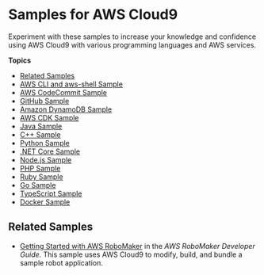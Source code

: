 # Samples for AWS Cloud9<a name="samples"></a>

Experiment with these samples to increase your knowledge and confidence using AWS Cloud9 with various programming languages and AWS services\.

**Topics**
+ [Related Samples](#samples-additonal)
+ [AWS CLI and aws\-shell Sample](sample-aws-cli.md)
+ [AWS CodeCommit Sample](sample-codecommit.md)
+ [GitHub Sample](sample-github.md)
+ [Amazon DynamoDB Sample](sample-dynamodb.md)
+ [AWS CDK Sample](sample-cdk.md)
+ [Java Sample](sample-java.md)
+ [C\+\+ Sample](sample-cplusplus.md)
+ [Python Sample](sample-python.md)
+ [\.NET Core Sample](sample-dotnetcore.md)
+ [Node\.js Sample](sample-nodejs.md)
+ [PHP Sample](sample-php.md)
+ [Ruby Sample](sample-ruby.md)
+ [Go Sample](sample-go.md)
+ [TypeScript Sample](sample-typescript.md)
+ [Docker Sample](sample-docker.md)

## Related Samples<a name="samples-additonal"></a>
+  [Getting Started with AWS RoboMaker](https://docs.aws.amazon.com/robomaker/latest/dg/getting-started.html) in the *AWS RoboMaker Developer Guide*\. This sample uses AWS Cloud9 to modify, build, and bundle a sample robot application\.